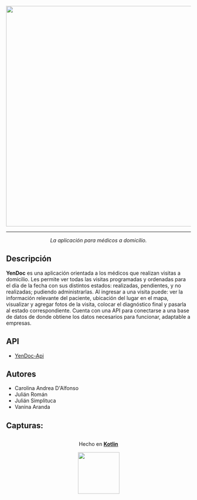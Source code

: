 <p align="center">
  <img src="https://raw.githubusercontent.com/UTN-FRBA-Mobile/YenDoc/main/app/src/main/res/drawable-v24/yendoc.png" width="600px">
</p>

*** 
<p align="center">
<i>La aplicación para médicos a domicilio.</i>  
</p>  

## Descripción  
**YenDoc** es una aplicación orientada a los médicos que realizan visitas a domicilio. Les permite ver todas las visitas programadas y ordenadas para el día de la fecha con sus distintos estados: realizadas, pendientes, y no realizadas; pudiendo administrarlas.
Al ingresar a una visita puede: ver la información relevante del paciente, ubicación del lugar en el mapa, visualizar y agregar fotos de la visita, colocar el diagnóstico final y pasarla al estado correspondiente.
Cuenta con una API para conectarse a una base de datos de donde obtiene los datos necesarios para funcionar, adaptable a empresas.

## API
- [YenDoc-Api](https://github.com/UTN-FRBA-Mobile/YenDoc/tree/main/api)

## Autores
- Carolina Andrea D'Alfonso</br>
- Julián Román</br>
- Julián Simplituca</br>
- Vanina Aranda

## Capturas:



## 
<p align="center">
  Hecho en <b><a href="https://developer.android.com/kotlin?hl=es">Kotlin</a></b>
</p>
<p align="center">
  <img src="https://raw.githubusercontent.com/UTN-FRBA-Mobile/YenDoc/main/app/src/main/res/drawable-v24/kotlin.png" width="113px"/>
</p>